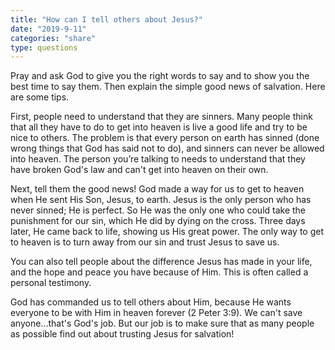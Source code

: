 ```yaml
---
title: "How can I tell others about Jesus?"
date: "2019-9-11"
categories: "share"
type: questions
---
```


Pray and ask God to give you the right words to say and to show you the best time to say them. Then explain the simple good news of salvation. Here are some tips.

First, people need to understand that they are sinners. Many people think that all they have to do to get into heaven is live a good life and try to be nice to others. The problem is that every person on earth has sinned (done wrong things that God has said not to do), and sinners can never be allowed into heaven. The person you’re talking to needs to understand that they have broken God's law and can't get into heaven on their own.

Next, tell them the good news! God made a way for us to get to heaven when He sent His Son, Jesus, to earth. Jesus is the only person who has never sinned; He is perfect. So He was the only one who could take the punishment for our sin, which He did by dying on the cross. Three days later, He came back to life, showing us His great power. The only way to get to heaven is to turn away from our sin and trust Jesus to save us.

You can also tell people about the difference Jesus has made in your life, and the hope and peace you have because of Him. This is often called a personal testimony.

God has commanded us to tell others about Him, because He wants everyone to be with Him in heaven forever (2 Peter 3:9). We can't save anyone...that's God's job. But our job is to make sure that as many people as possible find out about trusting Jesus for salvation!